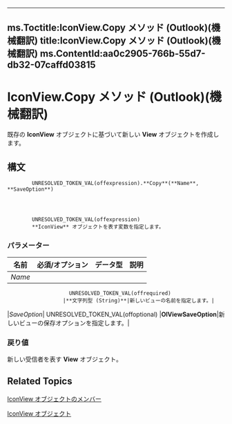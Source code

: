 

---
ms.Toctitle:IconView.Copy メソッド (Outlook)(機械翻訳)
title:IconView.Copy メソッド (Outlook)(機械翻訳)
ms.ContentId:aa0c2905-766b-55d7-db32-07caffd03815
---
# IconView.Copy メソッド (Outlook)(機械翻訳)




既存の **IconView** オブジェクトに基づいて新しい **View** オブジェクトを作成します。

## 構文

            UNRESOLVED_TOKEN_VAL(offexpression).**Copy**(**Name**, **SaveOption**)




            UNRESOLVED_TOKEN_VAL(offexpression)
            **IconView** オブジェクトを表す変数を指定します。

### パラメーター

|**名前**|**必須/オプション**|**データ型**|**説明**|
|---|---|---|---|
|*Name*|
                        UNRESOLVED_TOKEN_VAL(offrequired)
                      |**文字列型 (String)**|新しいビューの名前を指定します。|
|*SaveOption*|
                        UNRESOLVED_TOKEN_VAL(offoptional)
                      |**OlViewSaveOption**|新しいビューの保存オプションを指定します。|



### 戻り値
新しい受信者を表す **View** オブジェクト。





## Related Topics

[IconView オブジェクトのメンバー](f29e5d94-b231-bd9a-d993-1884a3e2b97b.md)

[IconView オブジェクト](dc2efa6c-4752-f713-f77e-378036f358dc.md)




